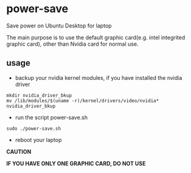 # power-save

Save power on Ubuntu Desktop for laptop

The main purpose is to use the default graphic card(e.g. intel integrited graphic card), other than Nvidia card for normal use.

## usage

- backup your nvidia kernel modules, if you have installed the nvidia driver

```
mkdir nvidia_driver_bkup
mv /lib/modules/$(uname -r)/kernel/drivers/video/nvidia* nvidia_driver_bkup
```

- run the script power-save.sh

```
sudo ./power-save.sh
```

- reboot your laptop

**CAUTION**

**IF YOU HAVE ONLY ONE GRAPHIC CARD, DO NOT USE**
